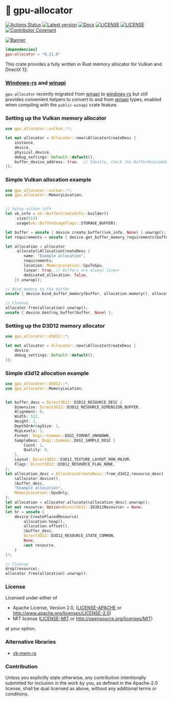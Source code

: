 # 📒 gpu-allocator


[![Actions Status](https://img.shields.io/github/workflow/status/Traverse-Research/gpu-allocator/CI?logo=github)](https://github.com/Traverse-Research/gpu-allocator/actions)
[![Latest version](https://img.shields.io/crates/v/gpu-allocator.svg?logo=rust)](https://crates.io/crates/gpu-allocator)
[![Docs](https://img.shields.io/docsrs/gpu-allocator?logo=docs.rs)](https://docs.rs/gpu-allocator/)
[![LICENSE](https://img.shields.io/badge/license-MIT-blue.svg)](LICENSE-MIT)
[![LICENSE](https://img.shields.io/badge/license-apache-blue.svg?logo=apache)](LICENSE-APACHE)
[![Contributor Covenant](https://img.shields.io/badge/contributor%20covenant-v1.4%20adopted-ff69b4.svg)](../main/CODE_OF_CONDUCT.md)

[![Banner](banner.png)](https://traverseresearch.nl)

```toml
[dependencies]
gpu-allocator = "0.21.0"
```

This crate provides a fully written in Rust memory allocator for Vulkan and DirectX 12.

### [Windows-rs] and [winapi]

`gpu-allocator` recently migrated from [winapi] to [windows-rs] but still provides convenient helpers to convert to and from [winapi] types, enabled when compiling with the `public-winapi` crate feature.

[Windows-rs]: https://github.com/microsoft/windows-rs
[winapi]: https://github.com/retep998/winapi-rs

### Setting up the Vulkan memory allocator

```rust
use gpu_allocator::vulkan::*;

let mut allocator = Allocator::new(&AllocatorCreateDesc {
    instance,
    device,
    physical_device,
    debug_settings: Default::default(),
    buffer_device_address: true,  // Ideally, check the BufferDeviceAddressFeatures struct.
});
```

### Simple Vulkan allocation example

```rust
use gpu_allocator::vulkan::*;
use gpu_allocator::MemoryLocation;


// Setup vulkan info
let vk_info = vk::BufferCreateInfo::builder()
    .size(512)
    .usage(vk::BufferUsageFlags::STORAGE_BUFFER);

let buffer = unsafe { device.create_buffer(&vk_info, None) }.unwrap();
let requirements = unsafe { device.get_buffer_memory_requirements(buffer) };

let allocation = allocator
    .allocate(&AllocationCreateDesc {
        name: "Example allocation",
        requirements,
        location: MemoryLocation::CpuToGpu,
        linear: true, // Buffers are always linear
        dedicated_allocation: false,
    }).unwrap();

// Bind memory to the buffer
unsafe { device.bind_buffer_memory(buffer, allocation.memory(), allocation.offset()).unwrap() };

// Cleanup
allocator.free(allocation).unwrap();
unsafe { device.destroy_buffer(buffer, None) };
```

### Setting up the D3D12 memory allocator

```rust
use gpu_allocator::d3d12::*;

let mut allocator = Allocator::new(&AllocatorCreateDesc {
    device,
    debug_settings: Default::default(),
});
```

### Simple d3d12 allocation example

```rust
use gpu_allocator::d3d12::*;
use gpu_allocator::MemoryLocation;


let buffer_desc = Direct3D12::D3D12_RESOURCE_DESC {
    Dimension: Direct3D12::D3D12_RESOURCE_DIMENSION_BUFFER,
    Alignment: 0,
    Width: 512,
    Height: 1,
    DepthOrArraySize: 1,
    MipLevels: 1,
    Format: Dxgi::Common::DXGI_FORMAT_UNKNOWN,
    SampleDesc: Dxgi::Common::DXGI_SAMPLE_DESC {
        Count: 1,
        Quality: 0,
    },
    Layout: Direct3D12::D3D12_TEXTURE_LAYOUT_ROW_MAJOR,
    Flags: Direct3D12::D3D12_RESOURCE_FLAG_NONE,
};
let allocation_desc = AllocationCreateDesc::from_d3d12_resource_desc(
    &allocator.device(),
    &buffer_desc,
    "Example allocation",
    MemoryLocation::GpuOnly,
);
let allocation = allocator.allocate(&allocation_desc).unwrap();
let mut resource: Option<Direct3D12::ID3D12Resource> = None;
let hr = unsafe {
    device.CreatePlacedResource(
        allocation.heap(),
        allocation.offset(),
        &buffer_desc,
        Direct3D12::D3D12_RESOURCE_STATE_COMMON,
        None,
        &mut resource,
    )
}?;

// Cleanup
drop(resource);
allocator.free(allocation).unwrap();
```

### License

Licensed under either of

* Apache License, Version 2.0, ([LICENSE-APACHE](../master/LICENSE-APACHE) or http://www.apache.org/licenses/LICENSE-2.0)
* MIT license ([LICENSE-MIT](../master/LICENSE-MIT) or http://opensource.org/licenses/MIT)

at your option.

### Alternative libraries
* [vk-mem-rs](https://github.com/gwihlidal/vk-mem-rs)

### Contribution

Unless you explicitly state otherwise, any contribution intentionally
submitted for inclusion in the work by you, as defined in the Apache-2.0
license, shall be dual licensed as above, without any additional terms or
conditions.

